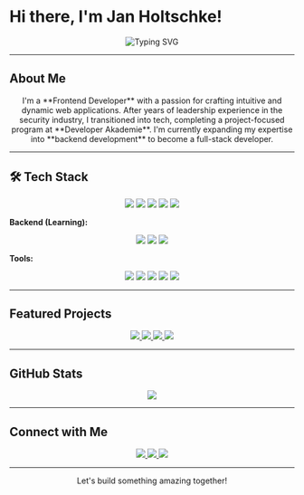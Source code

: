 # Hi there, I'm Jan Holtschke!

<p align="center">
  <img src="https://readme-typing-svg.demolab.com?font=Fira+Code&weight=500&size=22&pause=1000&color=3178C6&center=true&vCenter=true&width=435&lines=Frontend+Developer;Tech+Enthusiast;Always+Learning" alt="Typing SVG" />
</p>

---

## About Me
<p align="center">
I'm a **Frontend Developer** with a passion for crafting intuitive and dynamic web applications. After years of leadership experience in the security industry, I transitioned into tech, completing a project-focused program at **Developer Akademie**. I'm currently expanding my expertise into **backend development** to become a full-stack developer.
</p>

---

## 🛠 Tech Stack
<p align="center">
  <img src="https://img.shields.io/badge/JavaScript-F7DF1E?style=for-the-badge&logo=javascript&logoColor=black" />
  <img src="https://img.shields.io/badge/TypeScript-3178C6?style=for-the-badge&logo=typescript&logoColor=white" />
  <img src="https://img.shields.io/badge/Vue.js-4FC08D?style=for-the-badge&logo=vuedotjs&logoColor=white" />
  <img src="https://img.shields.io/badge/Angular-DD0031?style=for-the-badge&logo=angular&logoColor=white" />
  <img src="https://img.shields.io/badge/SCSS-CC6699?style=for-the-badge&logo=sass&logoColor=white" />
</p>

**Backend (Learning):**  
<p align="center">
  <img src="https://img.shields.io/badge/Python-3776AB?style=for-the-badge&logo=python&logoColor=white" />
  <img src="https://img.shields.io/badge/Django-092E20?style=for-the-badge&logo=django&logoColor=white" />
  <img src="https://img.shields.io/badge/DRF-Django_Rest_Framework-red?style=for-the-badge&logo=django" />
</p>

**Tools:**  
<p align="center">
  <img src="https://img.shields.io/badge/Git-F05032?style=for-the-badge&logo=git&logoColor=white" />
  <img src="https://img.shields.io/badge/GitHub-181717?style=for-the-badge&logo=github&logoColor=white" />
  <img src="https://img.shields.io/badge/VSCode-007ACC?style=for-the-badge&logo=visualstudiocode&logoColor=white" />
  <img src="https://img.shields.io/badge/Postman-FF6C37?style=for-the-badge&logo=postman&logoColor=white" />
  <img src="https://img.shields.io/badge/Figma-F24E1E?style=for-the-badge&logo=figma&logoColor=white" />
</p>

---

## Featured Projects
<p align="center">
  <a href="https://github.com/BigOzzyOz/Sharkie">
    <img src="https://img.shields.io/badge/Sharkie-2D_Game-blue?style=for-the-badge&logo=github" />
  </a>
  <a href="https://github.com/BigOzzyOz/Join">
    <img src="https://img.shields.io/badge/Join-Kanban_App-purple?style=for-the-badge&logo=github" />
  </a>
  <a href="https://github.com/BigOzzyOz/DA-Bubble">
    <img src="https://img.shields.io/badge/DA_Bubble-Chat_App-green?style=for-the-badge&logo=github" />
  </a>
  <a href="https://github.com/BigOzzyOz/Pokedex">
    <img src="https://img.shields.io/badge/Pokedex-App-yellow?style=for-the-badge&logo=github" />
  </a>
</p>

---

## GitHub Stats
<p align="center">
  <img src="https://github-readme-stats.vercel.app/api/top-langs/?username=BigOzzyOz&layout=compact&theme=radical" />
</p>

---

## Connect with Me
<p align="center">
  <a href="https://www.jan-holtschke.de/">
    <img src="https://img.shields.io/badge/Portfolio-Website-green?style=for-the-badge&logo=internetexplorer" />
  </a>
  <a href="https://www.linkedin.com/in/jan-holtschke">
    <img src="https://img.shields.io/badge/LinkedIn-Profile-blue?style=for-the-badge&logo=linkedin" />
  </a>
  <a href="mailto:mail@jan-holtschke.de">
    <img src="https://img.shields.io/badge/Email-Mailto-red?style=for-the-badge&logo=gmail" />
  </a>
</p>

---

<p align="center">Let's build something amazing together!</p>

